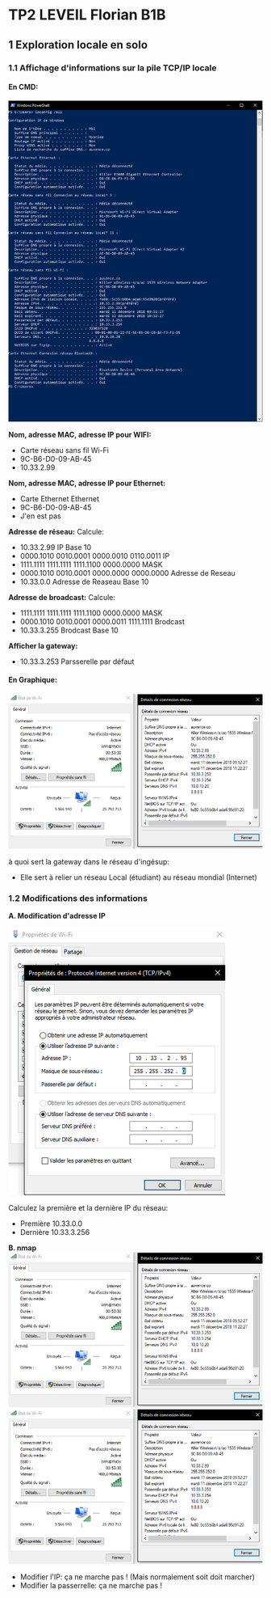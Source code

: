 # TP2 LEVEIL Florian B1B

## 1 Exploration locale en solo

### 1.1 Affichage d'informations sur la pile TCP/IP locale

#### En CMD:

<img src="./TP2%20Screen/Ipconfigall%20-%2002.PNG">

**Nom, adresse MAC, adresse IP pour WIFI:**
* Carte réseau sans fil Wi-Fi
* 9C-B6-D0-09-AB-45
* 10.33.2.99

**Nom, adresse MAC, adresse IP pour Ethernet:**
* Carte Ethernet Ethernet
* 9C-B6-D0-09-AB-45
* J'en est pas

**Adresse de réseau:**
Calcule:
* 10.33.2.99 IP Base 10
* 0000.1010 0010.0001 0000.0010 0110.0011 IP
* 1111.1111 1111.1111 1111.1100 0000.0000 MASK
* 0000.1010 0010.0001 0000.0000 0000.0000 Adresse de Reseau
* 10.33.0.0 Adresse de Reaseau Base 10

**Adresse de broadcast:**
Calcule:
* 1111.1111 1111.1111 1111.1100 0000.0000 MASK
* 0000.1010 0010.0001 0000.0011 1111.1111 Brodcast
* 10.33.3.255 Brodcast Base 10

**Afficher la gateway:**
* 10.33.3.253 Parsserelle par défaut

#### En Graphique:

<img src="./TP2%20Screen/IPconfig%20Graph%20-03.PNG">


à quoi sert la gateway dans le réseau d'ingésup:
* Elle sert à relier un réseau Local (étudiant) au réseau mondial (Internet)

### 1.2 Modifications des informations

**A. Modification d'adresse IP**

<img src="./TP2%20Screen/ipconfig%20-%2004.PNG">

Calculez la première et la dernière IP du réseau:
* Première 10.33.0.0
* Dernière 10.33.3.256

**B. nmap**
<img src="./TP2%20Screen/IPconfig%20Graph%20-03.PNG">
<img src="./TP2%20Screen/IPconfig%20Graph%20-03.PNG">
* Modifier l'IP: ça ne marche pas ! (Mais normalement soit doit marcher)
* Modifier la passerrelle: ça ne marche pas !

<!--stackedit_data:
eyJoaXN0b3J5IjpbMTQ4MzYyNzY0MSwtNjk0Nzg3NzU5LDEzMT
ExMDU4NjAsMTEzOTQ0MDQ1NSwxODUwODMyNjUsLTE5MzY5MjM5
MzldfQ==
-->